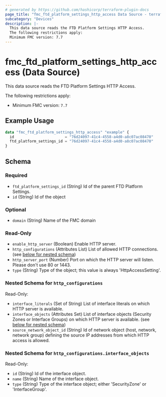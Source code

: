 ```yaml
---
# generated by https://github.com/hashicorp/terraform-plugin-docs
page_title: "fmc_ftd_platform_settings_http_access Data Source - terraform-provider-fmc"
subcategory: "Devices"
description: |-
  This data source reads the FTD Platform Settings HTTP Access.
  The following restrictions apply:
  Minimum FMC version: 7.7
---
```


# fmc_ftd_platform_settings_http_access (Data Source)

This data source reads the FTD Platform Settings HTTP Access.

The following restrictions apply:
  - Minimum FMC version: `7.7`

## Example Usage

```terraform
data "fmc_ftd_platform_settings_http_access" "example" {
  id                       = "76d24097-41c4-4558-a4d0-a8c07ac08470"
  ftd_platform_settings_id = "76d24097-41c4-4558-a4d0-a8c07ac08470"
}
```

<!-- schema generated by tfplugindocs -->
## Schema

### Required

- `ftd_platform_settings_id` (String) Id of the parent FTD Platform Settings.
- `id` (String) Id of the object

### Optional

- `domain` (String) Name of the FMC domain

### Read-Only

- `enable_http_server` (Boolean) Enable HTTP server.
- `http_configurations` (Attributes List) List of allowed HTTP connections. (see [below for nested schema](#nestedatt--http_configurations))
- `http_server_port` (Number) Port on which the HTTP server will listen. Please don't use 80 or 1443.
- `type` (String) Type of the object; this value is always 'HttpAccessSetting'.

<a id="nestedatt--http_configurations"></a>
### Nested Schema for `http_configurations`

Read-Only:

- `interface_literals` (Set of String) List of interface literals on which HTTP server is available.
- `interface_objects` (Attributes Set) List of interface objects (Security Zones or Interface Groups) on which HTTP server is available. (see [below for nested schema](#nestedatt--http_configurations--interface_objects))
- `source_network_object_id` (String) Id of network object (host, network, network group) defining the source IP addresses from which HTTP access is allowed.

<a id="nestedatt--http_configurations--interface_objects"></a>
### Nested Schema for `http_configurations.interface_objects`

Read-Only:

- `id` (String) Id of the interface object.
- `name` (String) Name of the interface object.
- `type` (String) Type of the interface object; either 'SecurityZone' or 'InterfaceGroup'.
